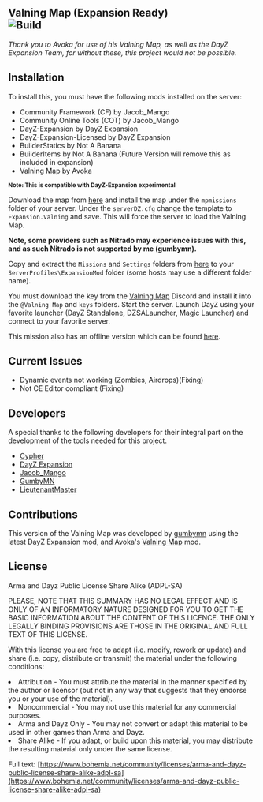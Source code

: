## Valning Map (Expansion Ready) <br>![Build](https://img.shields.io/badge/release-v1.8121223-orange) 
*Thank you to Avoka for use of his Valning Map, as well as the DayZ Expansion Team, for without these, this project would not be possible.*

## Installation

To install this, you must have the following mods installed on the server:
* Community Framework (CF) by Jacob_Mango
* Community Online Tools (COT) by Jacob_Mango
* DayZ-Expansion by DayZ Expansion
* DayZ-Expansion-Licensed by DayZ Expansion
* BuilderStatics by Not A Banana
* BuilderItems by Not A Banana (Future Version will remove this as included in expansion)
* Valning Map by Avoka

<sub>**Note: This is compatible with DayZ-Expansion experimental**</sub>

Download the map from [here](https://github.com/gumbymn/Expansion.Valning/blob/master/latest.zip) and install the map under the ```mpmissions``` folder of your server. Under the ```serverDZ.cfg``` change the template to ```Expansion.Valning``` and save. This will force the server to load the Valning Map. 

**Note, some providers such as Nitrado may experience issues with this, and as such Nitrado is not supported by me (gumbymn).**

Copy and extract the ```Missions``` and ```Settings``` folders from [here](https://github.com/gumbymn/Expansion.Valning/tree/source) to your ```ServerProfiles\ExpansionMod``` folder (some hosts may use a different folder name).

You must download the key from the [Valning Map](https://discord.gg/ab7yX9b) Discord and install it into the ```@Valning Map``` and ```keys``` folders. Start the server. Launch DayZ using your favorite launcher (DayZ Standalone, DZSALauncher, Magic Launcher) and connect to your favorite server.

This mission also has an offline version which can be found [here](https://gumbymn.github.io/ExpansionCOM.Valning/).

## Current Issues
* Dynamic events not working (Zombies, Airdrops)(Fixing)
* Not CE Editor compliant (Fixing)

## Developers
A special thanks to the following developers for their integral part on the development of the tools needed for this project.
* [Cypher](https://github.com/CypherMediaGIT)
* [DayZ Expansion](https://github.com/salutesh)
* [Jacob_Mango](https://github.com/Jacob-Mango)
* [GumbyMN](https://github.com/gumbymn)
* [LieutenantMaster](https://github.com/lieutenantmaster)

## Contributions
This version of the Valning Map was developed by [gumbymn](https://github.com/gumbymn) using the latest DayZ Expansion mod, and Avoka's [Valning Map](https://steamcommunity.com/sharedfiles/filedetails/?id=1880753439&searchtext=valning+map) mod.

## License
Arma and Dayz Public License Share Alike (ADPL-SA)

PLEASE, NOTE THAT THIS SUMMARY HAS NO LEGAL EFFECT AND IS ONLY OF AN INFORMATORY NATURE DESIGNED FOR YOU TO GET THE BASIC INFORMATION ABOUT THE CONTENT OF THIS LICENCE. THE ONLY LEGALLY BINDING PROVISIONS ARE THOSE IN THE ORIGINAL AND FULL TEXT OF THIS LICENSE.

With this license you are free to adapt (i.e. modify, rework or update) and share (i.e. copy, distribute or transmit) the material under the following conditions:

<li>Attribution - You must attribute the material in the manner specified by the author or licensor (but not in any way that suggests that they endorse you or your use of the material).</li>
<li>Noncommercial - You may not use this material for any commercial purposes.</li>
<li>Arma and Dayz Only - You may not convert or adapt this material to be used in other games than Arma and Dayz.</li>
<li>Share Alike - If you adapt, or build upon this material, you may distribute the resulting material only under the same license.</li>

Full text: [https://www.bohemia.net/community/licenses/arma-and-dayz-public-license-share-alike-adpl-sa](https://www.bohemia.net/community/licenses/arma-and-dayz-public-license-share-alike-adpl-sa)
